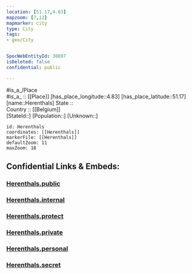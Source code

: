 ```yaml
---
location: [51.17,4.83] 
mapzoom: [7,12] 
mapmarker: city 
type: City
tags:
- geo/City


SpocWebEntityId: 30897
isDeleted: false
confidential: public

---
```

#is_a_/Place  
#is_a_ :: [[Place]] 
[has_place_longitude::4.83] 
[has_place_latitude::51.17] 
[name::Herenthals] 
State ::  
Country :: [[Belgium]]  
[StateId::] 
[Population::] 
[Unknown::] 


```leaflet
id: Herenthals
coordinates: [[Herenthals]] 
markerFile: [[Herenthals]] 
defaultZoom: 11 
maxZoom: 18
```


## Confidential Links & Embeds: 

### [Herenthals.public](/_public/\Earth\Continent\Europe\Europe~West\Belgium\Regions~Belgium\Vlaanderen\counties~Vlaanderen\Antwerp\CityHerenthals.public.md) 

### [Herenthals.internal](/_internal/\Earth\Continent\Europe\Europe~West\Belgium\Regions~Belgium\Vlaanderen\counties~Vlaanderen\Antwerp\CityHerenthals.internal.md) 

### [Herenthals.protect](/_protect/\Earth\Continent\Europe\Europe~West\Belgium\Regions~Belgium\Vlaanderen\counties~Vlaanderen\Antwerp\CityHerenthals.protect.md) 

### [Herenthals.private](/_private/\Earth\Continent\Europe\Europe~West\Belgium\Regions~Belgium\Vlaanderen\counties~Vlaanderen\Antwerp\CityHerenthals.private.md) 

### [Herenthals.personal](/_personal/\Earth\Continent\Europe\Europe~West\Belgium\Regions~Belgium\Vlaanderen\counties~Vlaanderen\Antwerp\CityHerenthals.personal.md) 

### [Herenthals.secret](/_secret/\Earth\Continent\Europe\Europe~West\Belgium\Regions~Belgium\Vlaanderen\counties~Vlaanderen\Antwerp\CityHerenthals.secret.md)

